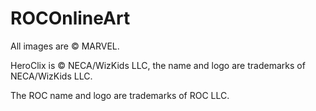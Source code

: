 # ROCOnlineArt

All images are © MARVEL.

HeroClix is © NECA/WizKids LLC, the name and logo are trademarks of NECA/WizKids LLC.

The ROC name and logo are trademarks of ROC LLC.
